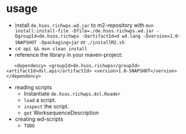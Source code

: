# usage

* install `de.hsos.richwps.wd.jar` to m2-repository with 
    `mvn install:install-file -Dfile=./de.hsos.richwps.wd.jar -DgroupId=de.hsos.richwps -DartifactId=d
    wd.lang -Dversion=1.0-SNAPSHOT -Dpackaging=jar` or `./installM2.sh`
* `cd api && mvn clean install`
* reference the library in your maven-project:

`   <dependency>
    <groupId>de.hsos.richwps</groupId>
    <artifactId>dsl.api</artifactId>
    <version>1.0-SNAPSHOT</version>
    </dependency>`

* reading scripts
	* Instantiate `de.hsos.richwps.dsl.Reader`
	* `load` a script.
	* `inspect` the script.
	* `get` WorksequenceDescription
* creating wd-scripts
 	* `TODO`